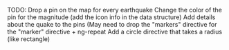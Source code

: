TODO:
Drop a pin on the map for every earthquake
Change the color of the pin for the magnitude (add the icon info in the data structure)
Add details about the quake to the pins (May need to drop the "markers" directive for the "marker" directive + ng-repeat
Add a circle directive that takes a radius (like rectangle)


